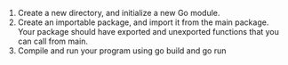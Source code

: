 1. Create a new directory, and initialize a new Go module.
2. Create an importable package, and import it from the
main package. Your package should have exported and
unexported functions that you can call from main.
3. Compile and run your program using go build and go run